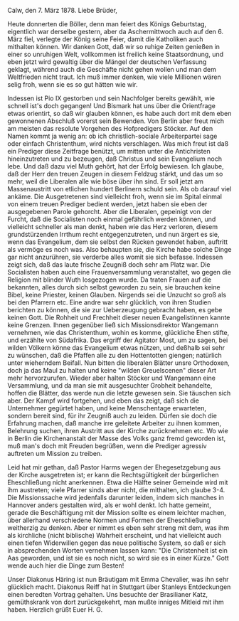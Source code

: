  Calw, den 7. März 1878.
Liebe Brüder,

Heute donnerten die Böller, denn man feiert des Königs Geburtstag, eigentlich war derselbe gestern, aber da Aschermittwoch auch auf den 6. März fiel, verlegte der König seine Feier, damit die Katholiken auch mithalten können. Wir danken Gott, daß wir so ruhige Zeiten genießen in einer so unruhigen Welt, vollkommen ist freilich keine Staatsordnung, und eben jetzt wird gewaltig über die Mängel der deutschen Verfassung geklagt, während auch die Geschäfte nicht gehen wollen und man dem Weltfrieden nicht traut. Ich muß immer denken, wie viele Millionen wären selig froh, wenn sie es so gut hätten wie wir.

Indessen ist Pio IX gestorben und sein Nachfolger bereits gewählt, wie schnell ist's doch gegangen! Und Bismark hat uns über die Orientfrage etwas orientirt, so daß wir glauben können, es habe auch dort mit dem eben gewonnenen Abschluß vorerst sein Bewenden. Von Berlin aber freut mich am meisten das resolute Vorgehen des Hofpredigers Stöcker. Auf den Namen kommt ja wenig an: ob ich christlich-sociale Arbeiterpartei sage oder einfach Christenthum, wird nichts verschlagen. Was mich freut ist daß ein Prediger diese Zeitfrage benützt, um mitten unter die Antichristen hineinzutreten und zu bezeugen, daß Christus und sein Evangelium noch lebe. Und daß dazu viel Muth gehört, hat der Erfolg bewiesen. Ich glaube, daß der Herr den treuen Zeugen in diesem Feldzug stärkt, und das um so mehr, weil die Liberalen alle wie böse über ihn sind. Er soll jetzt am Massenaustritt von etlichen hundert Berlinern schuld sein. Als ob darauf viel ankäme. Die Ausgetretenen sind vielleicht froh, wenn sie im Spital einmal von einem treuen Prediger bedient werden, jetzt haben sie eben der ausgegebenen Parole gehorcht. Aber die Liberalen, gepeinigt von der Furcht, daß die Socialisten noch einmal gefährlich werden können, und vielleicht schneller als man denkt, haben wie das Herz verloren, diesem grundstürzenden Irrthum recht entgegenzutreten, und nun ärgert es sie, wenn das Evangelium, dem sie selbst den Rücken gewendet haben, auftritt als vermöge es noch was. Also behaupten sie, die Kirche habe solche Dinge gar nicht anzurühren, sie verderbe alles womit sie sich befasse. Indessen zeigt sich, daß das laute frische Zeugniß doch sehr am Platz war. Die Socialisten haben auch eine Frauenversammlung veranstaltet, wo gegen die Religion mit blinder Wuth losgezogen wurde. Da traten Frauen auf die bekannten, alles durch sich selbst geworden zu sein, sie brauchen keine Bibel, keine Priester, keinen Glauben. Nirgends sei die Unzucht so groß als bei den Pfarrern etc. Eine andre war sehr glücklich, von ihren Studien berichten zu können, die sie zur Ueberzeugung gebracht haben, es gebe keinen Gott. Die Rohheit und Frechheit dieser neuen Evangelistinnen kannte keine Grenzen. Ihnen gegenüber ließ sich Missionsdirektor Wangemann vernehmen, wie das Christenthum, wohin es komme, glückliche Ehen stifte, und erzählte von Südafrika. Das ergriff der Agitator Most, um zu sagen, bei wilden Völkern könne das Evangelium etwas nützen, und deßhalb sei sehr zu wünschen, daß die Pfaffen alle zu den Hottentotten giengen; natürlich unter wieherndem Beifall. Nun bitten die liberalen Blätter unsre Orthodoxen, doch ja das Maul zu halten und keine "wilden Greuelscenen" dieser Art mehr hervorzurufen. Wieder aber halten Stöcker und Wangemann eine Versammlung, und da man sie mit ausgesuchter Grobheit behandelte, hoffen die Blätter, das werde nun die letzte gewesen sein. Sie täuschen sich aber. Der Kampf wird fortgehen, und eben das zeigt, daß sich die Unternehmer gegürtet haben, und keine Menschentage erwarteten, sondern bereit sind, für ihr Zeugniß auch zu leiden. Dürfen sie doch die Erfahrung machen, daß manche irre geleitete Arbeiter zu ihnen kommen, Belehrung suchen, ihren Austritt aus der Kirche zurücknehmen etc. Wo wie in Berlin die Kirchenanstalt der Masse des Volks ganz fremd geworden ist, muß man's doch mit Freuden begrüßen, wenn die Prediger agressiv auftreten um Mission zu treiben.

Leid hat mir gethan, daß Pastor Harms wegen der Ehegesetzgebung aus der Kirche ausgetreten ist; er kann die Rechtsgültigkeit der bürgerlichen Eheschließung nicht anerkennen. Etwa die Hälfte seiner Gemeinde wird mit ihm austreten; viele Pfarrer sinds aber nicht, die mithalten, ich glaube 3-4. Die Missionssache wird jedenfalls darunter leiden, indem sich manches in Hannover anders gestalten wird, als er wohl denkt. Ich hatte gemeint, gerade die Beschäftigung mit der Mission sollte es einem leichter machen, über allerhand verschiedene Normen und Formen der Eheschließung weitherzig zu denken. Aber er nimmt es eben sehr streng mit dem, was ihm als kirchliche (nicht biblische) Wahrheit erscheint, und hat vielleicht auch einen tiefen Widerwillen gegen das neue politische System, so daß er sich in absprechenden Worten vernehmen lassen kann: "Die Christenheit ist ein Aas geworden, und ist sie es noch nicht, so wird sie es in einer Kürze." Gott wende auch hier die Dinge zum Besten!

Unser Diakonus Häring ist nun Bräutigam mit Emma Chevalier, was ihn sehr glücklich macht. Diakonus Reiff hat in Stuttgart über Stanleys Entdeckungen einen beredten Vortrag gehalten. Uns besuchte der Brasilianer Katz, gemüthskrank von dort zurückgekehrt, man mußte inniges Mitleid mit ihm haben. 
Herzlich grüßt
 Euer H. G.
